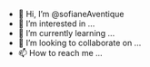 - 👋 Hi, I’m @sofianeAventique
- 👀 I’m interested in ...
- 🌱 I’m currently learning ...
- 💞️ I’m looking to collaborate on ...
- 📫 How to reach me ...

<!---
sofianeAventique/sofianeAventique is a ✨ special ✨ repository because its `README.md` (this file) appears on your GitHub profile.
You can click the Preview link to take a look at your changes.
--->
